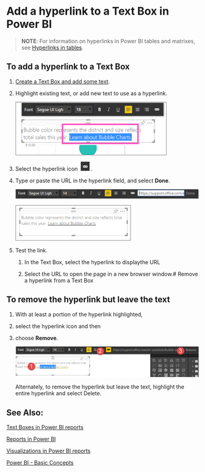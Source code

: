 ﻿<properties 
   pageTitle="Add a hyperlink to a Text Box in Power BI"
   description="Add a hyperlink to a Text Box in Power BI"
   services="powerbi" 
   documentationCenter="" 
   authors="pcw3187" 
   manager="mblythe" 
   editor=""
   tags=""/>
 
<tags
   ms.service="powerbi"
   ms.devlang="NA"
   ms.topic="article"
   ms.tgt_pltfrm="NA"
   ms.workload="powerbi"
   ms.date="10/14/2015"
   ms.author="v-pawrig"/>
# Add a hyperlink to a Text Box in Power BI

>**NOTE**: For information on hyperlinks in Power BI tables and matrixes, see [Hyperlinks in tables](https://support.powerbi.com/knowledgebase/articles/633580). 

## To add a hyperlink to a Text Box

1.  [Create a Text Box and add some text](http://https://support.powerbi.com/knowledgebase/articles/729903). 

2.  Highlight existing text, or add new text to use as a hyperlink.

    ![](media/powerbi-service-add-a-hyperlink-to-a-text-box/PBI_textBoxHyperlink.png)

3.  Select the hyperlink icon  ![](media/powerbi-service-add-a-hyperlink-to-a-text-box/PBI_hyperlink.png) .

4.  Type or paste the URL in the hyperlink field, and select **Done**.

    ![](media/powerbi-service-add-a-hyperlink-to-a-text-box/PBI_addHyperlinkURL.png)

    ![](media/powerbi-service-add-a-hyperlink-to-a-text-box/PBI_AddedHyperlink.png)

5.  Test the link.  

    1.  In the Text Box, select the hyperlink to displaythe URL

    2.  Select the URL to open the page in a new browser window.# Remove a hyperlink from a Text Box


## To remove the hyperlink but leave the text

1.  With at least a portion of the hyperlink highlighted,

2.  select the hyperlink icon and then

3.  choose **Remove**. 

    ![](media/powerbi-service-add-a-hyperlink-to-a-text-box/PBI_removeHyperlink.png)

    Alternately, to remove the hyperlink but leave the text, highlight the entire hyperlink and select Delete.

## See Also:

[Text Boxes in Power BI reports](https://support.powerbi.com/knowledgebase/articles/729903)

[Reports in Power BI](https://support.powerbi.com/knowledgebase/articles/425684)

[Visualizations in Power BI reports](http://support.powerbi.com/knowledgebase/articles/434821-visualizations-in-power-bi-reports)

[Power BI - Basic Concepts](http://support.powerbi.com/knowledgebase/articles/487029-power-bi-preview-basic-concepts)

